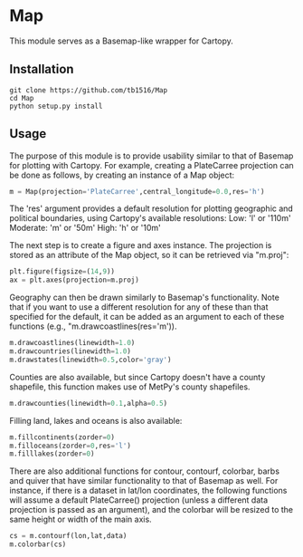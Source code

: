 # Map
This module serves as a Basemap-like wrapper for Cartopy.

## Installation
```
git clone https://github.com/tb1516/Map
cd Map
python setup.py install
```

## Usage
The purpose of this module is to provide usability similar to that of Basemap for plotting with Cartopy. For example, creating a PlateCarree projection can be done as follows, by creating an instance of a Map object:

```python
m = Map(projection='PlateCarree',central_longitude=0.0,res='h')
```

The 'res' argument provides a default resolution for plotting geographic and political boundaries, using Cartopy's available resolutions:
Low: 'l' or '110m'
Moderate: 'm' or '50m'
High: 'h' or '10m'

The next step is to create a figure and axes instance. The projection is stored as an attribute of the Map object, so it can be retrieved via "m.proj":

```python
plt.figure(figsize=(14,9))
ax = plt.axes(projection=m.proj)
```

Geography can then be drawn similarly to Basemap's functionality. Note that if you want to use a different resolution for any of these than that specified for the default, it can be added as an argument to each of these functions (e.g., "m.drawcoastlines(res='m')).

```python
m.drawcoastlines(linewidth=1.0)
m.drawcountries(linewidth=1.0)
m.drawstates(linewidth=0.5,color='gray')
```

Counties are also available, but since Cartopy doesn't have a county shapefile, this function makes use of MetPy's county shapefiles.

```python
m.drawcounties(linewidth=0.1,alpha=0.5)
```

Filling land, lakes and oceans is also available:

```python
m.fillcontinents(zorder=0)
m.filloceans(zorder=0,res='l')
m.filllakes(zorder=0)
```

There are also additional functions for contour, contourf, colorbar, barbs and quiver that have similar functionality to
that of Basemap as well. For instance, if there is a dataset in lat/lon coordinates, the following functions will assume a
default PlateCarree() projection (unless a different data projection is passed as an argument), and the colorbar will be
resized to the same height or width of the main axis.

```python
cs = m.contourf(lon,lat,data)
m.colorbar(cs)
```
